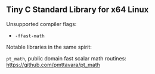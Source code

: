 Tiny C Standard Library for x64 Linux
-------------------------------------

Unsupported compiler flags:
 * `-ffast-math`

Notable libraries in the same spirit:

`pt_math`, public domain fast scalar math routines: https://github.com/pmttavara/pt_math
